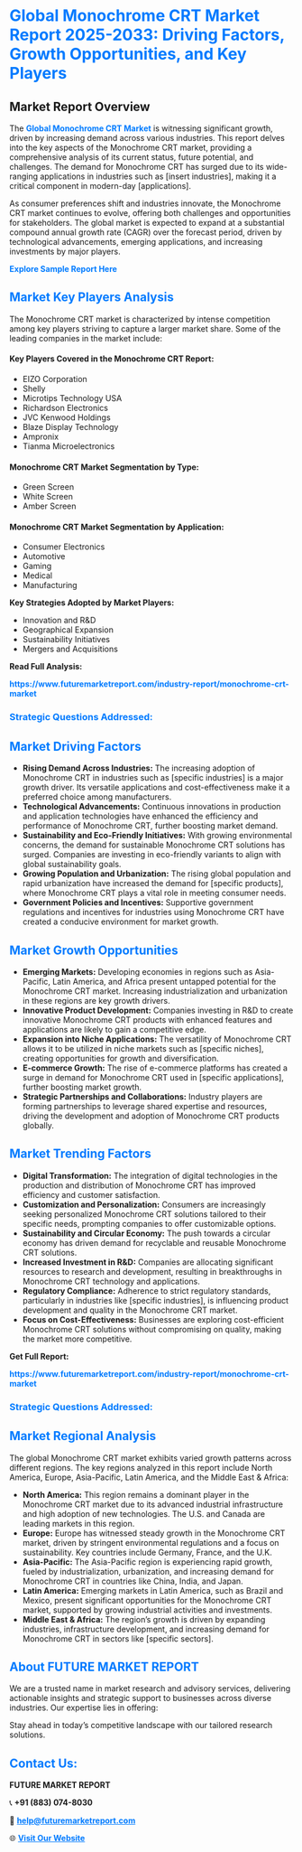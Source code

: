 <h1 style="color: #007BFF;">Global Monochrome CRT Market Report 2025-2033: Driving Factors, Growth Opportunities, and Key Players</h1>

<section id="overview">
<h2>Market Report Overview</h2>
<p>The <a href="https://www.futuremarketreport.com/industry-report/monochrome-crt-market" style="color: #007BFF; text-decoration: none;"><strong>Global Monochrome CRT Market</strong></a> is witnessing significant growth, driven by increasing demand across various industries. This report delves into the key aspects of the Monochrome CRT market, providing a comprehensive analysis of its current status, future potential, and challenges. The demand for Monochrome CRT has surged due to its wide-ranging applications in industries such as [insert industries], making it a critical component in modern-day [applications].</p>
<p>As consumer preferences shift and industries innovate, the Monochrome CRT market continues to evolve, offering both challenges and opportunities for stakeholders. The global market is expected to expand at a substantial compound annual growth rate (CAGR) over the forecast period, driven by technological advancements, emerging applications, and increasing investments by major players.</p>
</section>

<section id="overview">
<p><a href="https://www.futuremarketreport.com/request-sample/reportId=75962" style="color: #007BFF; text-decoration: none;"><strong>Explore Sample Report Here</strong></a></p>
</section>

<section id="key-players">
<h2 style="color: #007BFF;">Market Key Players Analysis</h2>
<p>The Monochrome CRT market is characterized by intense competition among key players striving to capture a larger market share. Some of the leading companies in the market include:</p>
<h4>Key Players Covered in the Monochrome CRT Report:</h4>
<ul><li>EIZO Corporation</li><li>Shelly</li><li>Microtips Technology USA</li><li>Richardson Electronics</li><li>JVC Kenwood Holdings</li><li>Blaze Display Technology</li><li>Ampronix</li><li>Tianma Microelectronics</li></ul>
<h4>Monochrome CRT Market Segmentation by Type:</h4>
<ul><li>Green Screen</li><li>White Screen</li><li>Amber Screen</li></ul>

<h4>Monochrome CRT Market Segmentation by Application:</h4>
<ul><li>Consumer Electronics</li><li>Automotive</li><li>Gaming</li><li>Medical</li><li>Manufacturing</li></ul>
<p><strong>Key Strategies Adopted by Market Players:</strong></p>
<ul>
<li>Innovation and R&D</li>
<li>Geographical Expansion</li>
<li>Sustainability Initiatives</li>
<li>Mergers and Acquisitions</li>
</ul>
</section>

<section>
<p><strong>Read Full Analysis: </strong></p><a href="https://www.futuremarketreport.com/industry-report/monochrome-crt-market" style="color: #007BFF; text-decoration: none;"><strong>https://www.futuremarketreport.com/industry-report/monochrome-crt-market</strong></a>
<h3 style="color: #007BFF;">Strategic Questions Addressed:</h3>
</section>

<section id="driving-factors">
<h2 style="color: #007BFF;">Market Driving Factors</h2>
<ul>
<li><strong>Rising Demand Across Industries:</strong> The increasing adoption of Monochrome CRT in industries such as [specific industries] is a major growth driver. Its versatile applications and cost-effectiveness make it a preferred choice among manufacturers.</li>
<li><strong>Technological Advancements:</strong> Continuous innovations in production and application technologies have enhanced the efficiency and performance of Monochrome CRT, further boosting market demand.</li>
<li><strong>Sustainability and Eco-Friendly Initiatives:</strong> With growing environmental concerns, the demand for sustainable Monochrome CRT solutions has surged. Companies are investing in eco-friendly variants to align with global sustainability goals.</li>
<li><strong>Growing Population and Urbanization:</strong> The rising global population and rapid urbanization have increased the demand for [specific products], where Monochrome CRT plays a vital role in meeting consumer needs.</li>
<li><strong>Government Policies and Incentives:</strong> Supportive government regulations and incentives for industries using Monochrome CRT have created a conducive environment for market growth.</li>
</ul>
</section>

<section id="growth-opportunities">
<h2 style="color: #007BFF;">Market Growth Opportunities</h2>
<ul>
<li><strong>Emerging Markets:</strong> Developing economies in regions such as Asia-Pacific, Latin America, and Africa present untapped potential for the Monochrome CRT market. Increasing industrialization and urbanization in these regions are key growth drivers.</li>
<li><strong>Innovative Product Development:</strong> Companies investing in R&D to create innovative Monochrome CRT products with enhanced features and applications are likely to gain a competitive edge.</li>
<li><strong>Expansion into Niche Applications:</strong> The versatility of Monochrome CRT allows it to be utilized in niche markets such as [specific niches], creating opportunities for growth and diversification.</li>
<li><strong>E-commerce Growth:</strong> The rise of e-commerce platforms has created a surge in demand for Monochrome CRT used in [specific applications], further boosting market growth.</li>
<li><strong>Strategic Partnerships and Collaborations:</strong> Industry players are forming partnerships to leverage shared expertise and resources, driving the development and adoption of Monochrome CRT products globally.</li>
</ul>
</section>

<section id="trending-factors">
<h2 style="color: #007BFF;">Market Trending Factors</h2>
<ul>
<li><strong>Digital Transformation:</strong> The integration of digital technologies in the production and distribution of Monochrome CRT has improved efficiency and customer satisfaction.</li>
<li><strong>Customization and Personalization:</strong> Consumers are increasingly seeking personalized Monochrome CRT solutions tailored to their specific needs, prompting companies to offer customizable options.</li>
<li><strong>Sustainability and Circular Economy:</strong> The push towards a circular economy has driven demand for recyclable and reusable Monochrome CRT solutions.</li>
<li><strong>Increased Investment in R&D:</strong> Companies are allocating significant resources to research and development, resulting in breakthroughs in Monochrome CRT technology and applications.</li>
<li><strong>Regulatory Compliance:</strong> Adherence to strict regulatory standards, particularly in industries like [specific industries], is influencing product development and quality in the Monochrome CRT market.</li>
<li><strong>Focus on Cost-Effectiveness:</strong> Businesses are exploring cost-efficient Monochrome CRT solutions without compromising on quality, making the market more competitive.</li>
</ul>
</section>

<section>
<p><strong>Get Full Report: </strong></p><a href="https://www.futuremarketreport.com/industry-report/monochrome-crt-market" style="color: #007BFF; text-decoration: none;"><strong>https://www.futuremarketreport.com/industry-report/monochrome-crt-market</strong></a>
<h3 style="color: #007BFF;">Strategic Questions Addressed:</h3>
</section>


<section id="regional-analysis">
<h2 style="color: #007BFF;">Market Regional Analysis</h2>
<p>The global Monochrome CRT market exhibits varied growth patterns across different regions. The key regions analyzed in this report include North America, Europe, Asia-Pacific, Latin America, and the Middle East & Africa:</p>
<ul>
<li><strong>North America:</strong> This region remains a dominant player in the Monochrome CRT market due to its advanced industrial infrastructure and high adoption of new technologies. The U.S. and Canada are leading markets in this region.</li>
<li><strong>Europe:</strong> Europe has witnessed steady growth in the Monochrome CRT market, driven by stringent environmental regulations and a focus on sustainability. Key countries include Germany, France, and the U.K.</li>
<li><strong>Asia-Pacific:</strong> The Asia-Pacific region is experiencing rapid growth, fueled by industrialization, urbanization, and increasing demand for Monochrome CRT in countries like China, India, and Japan.</li>
<li><strong>Latin America:</strong> Emerging markets in Latin America, such as Brazil and Mexico, present significant opportunities for the Monochrome CRT market, supported by growing industrial activities and investments.</li>
<li><strong>Middle East & Africa:</strong> The region’s growth is driven by expanding industries, infrastructure development, and increasing demand for Monochrome CRT in sectors like [specific sectors].</li>
</ul>
</section>

<footer>
<h2 style="color: #007BFF;">About FUTURE MARKET REPORT</h2>
<p>We are a trusted name in market research and advisory services, delivering actionable insights and strategic support to businesses across diverse industries. Our expertise lies in offering:</p>

<p>Stay ahead in today’s competitive landscape with our tailored research solutions.</p>

<h2 style="color: #007BFF;">Contact Us:</h2>
<p><strong>FUTURE MARKET REPORT</strong></p>
<p>📞 <strong>+91 (883) 074-8030</strong></p>
<p>📧 <strong><a href="mailto:help@futuremarketreport.com" style="color: #007BFF;">help@futuremarketreport.com</a></strong></p>
<p>🌐 <strong><a href="https://www.futuremarketreport.com/" style="color: #007BFF;">Visit Our Website</a></strong></p>
</footer>